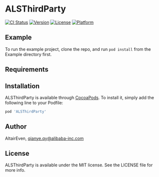 # ALSThirdParty

[![CI Status](http://img.shields.io/travis/AltairEven/ALSThirdParty.svg?style=flat)](https://travis-ci.org/AltairEven/ALSThirdParty)
[![Version](https://img.shields.io/cocoapods/v/ALSThirdParty.svg?style=flat)](http://cocoapods.org/pods/ALSThirdParty)
[![License](https://img.shields.io/cocoapods/l/ALSThirdParty.svg?style=flat)](http://cocoapods.org/pods/ALSThirdParty)
[![Platform](https://img.shields.io/cocoapods/p/ALSThirdParty.svg?style=flat)](http://cocoapods.org/pods/ALSThirdParty)

## Example

To run the example project, clone the repo, and run `pod install` from the Example directory first.

## Requirements

## Installation

ALSThirdParty is available through [CocoaPods](http://cocoapods.org). To install
it, simply add the following line to your Podfile:

```ruby
pod 'ALSThirdParty'
```

## Author

AltairEven, qianye.qy@alibaba-inc.com

## License

ALSThirdParty is available under the MIT license. See the LICENSE file for more info.
